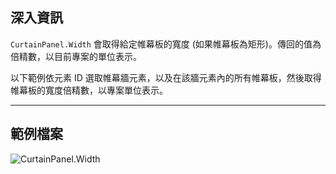 ## 深入資訊
`CurtainPanel.Width` 會取得給定帷幕板的寬度 (如果帷幕板為矩形)。傳回的值為倍精數，以目前專案的單位表示。

以下範例依元素 ID 選取帷幕牆元素，以及在該牆元素內的所有帷幕板，然後取得帷幕板的寬度倍精數，以專案單位表示。
___
## 範例檔案

![CurtainPanel.Width](./Revit.Elements.CurtainPanel.Width_img.jpg)
